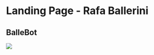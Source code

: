 <h1>Landing Page - Rafa Ballerini</h1>

<h2>BalleBot</h2>

<img src="../landing-page-rafaballerini/src/BalleBot.png">